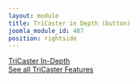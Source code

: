 ```yaml
---
layout: module
title: TriCaster in Depth (button)
joomla_module_id: 487
position: rightside
---
```

<!--<p><a href="index.php?option=com_content&amp;view=article&amp;id=764&amp;Itemid=973"><img style="display: block; margin-left: auto; margin-right: auto;" alt="tricaster-in-depth" src="{{"images/stories/marketing/buttons/tricaster-in-depth.png" | cdn }}" class="rounded" height="50" width="200" /></a></p>--> <a href="index.php?option=com_content&view=article&id=832&Itemid=1048">
<div class="marketo-btn marketo-button rounded2 blue"><span style="font-size: 14px;">TriCaster In-Depth</span><br /> See all TriCaster Features</div>
</a>
